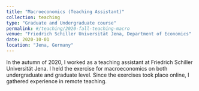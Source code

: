 ```yaml
---
title: "Macroeconomics (Teaching Assistant)"
collection: teaching
type: "Graduate and Undergraduate course"
permalink: #/teaching/2020-fall-teaching-macro
venue: "Friedrich Schiller Universität Jena, Department of Economics"
date: 2020-10-01
location: "Jena, Germany"
---
```


In the autumn of 2020, I worked as a teaching assistant at Friedrich Schiller Universität Jena. I held the exercise for macroeconomics on both undergraduate and graduate level. Since the exercises took place online, I gathered experience in remote teaching.
